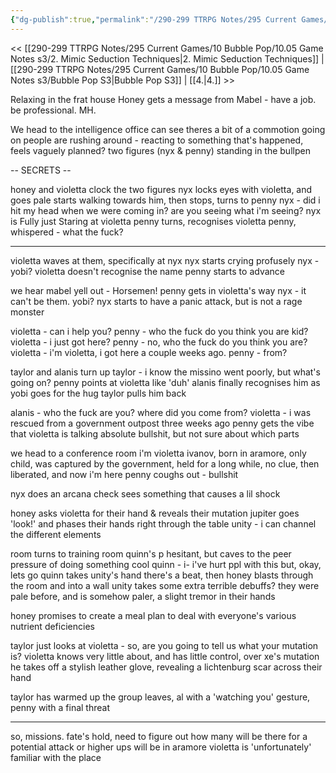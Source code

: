 ```yaml
---
{"dg-publish":true,"permalink":"/290-299 TTRPG Notes/295 Current Games/10 Bubble Pop/10.05 Game Notes s3/3. Is Yobi dead/"}
---
```



<< [[290-299 TTRPG Notes/295 Current Games/10 Bubble Pop/10.05 Game Notes s3/2. Mimic Seduction Techniques\|2. Mimic Seduction Techniques]] | [[290-299 TTRPG Notes/295 Current Games/10 Bubble Pop/10.05 Game Notes s3/Bubble Pop S3\|Bubble Pop S3]] | [[4.\|4.]] >>

Relaxing in the frat house
Honey gets a message from Mabel - have a job. be professional. MH.

We head to the intelligence office
can see theres a bit of a commotion going on
people are rushing around - reacting to something that's happened, feels vaguely planned?
two figures (nyx & penny) standing in the bullpen

-- SECRETS --

honey and violetta clock the two figures
nyx locks eyes with violetta, and goes pale
starts walking towards him, then stops, turns to penny
nyx - did i hit my head when we were coming in? are you seeing what i'm seeing?
nyx is Fully just Staring at violetta
penny turns, recognises violetta
penny, whispered - what the fuck?

---

violetta waves at them, specifically at nyx
nyx starts crying profusely
nyx - yobi?
violetta doesn't recognise the name
penny starts to advance

we hear mabel yell out - Horsemen!
penny gets in violetta's way
nyx - it can't be them. yobi?
nyx starts to have a panic attack, but is not a rage monster

violetta - can i help you?
penny - who the fuck do you think you are kid?
violetta - i just got here?
penny - no, who the fuck do you think you are?
violetta - i'm violetta, i got here a couple weeks ago.
penny - from?

taylor and alanis turn up
taylor - i know the missino went poorly, but what's going on?
penny points at violetta like 'duh'
alanis finally recognises him as yobi
goes for the hug
taylor pulls him back

alanis - who the fuck are you? where did you come from?
violetta - i was rescued from a government outpost three weeks ago
penny gets the vibe that violetta is talking absolute bullshit, but not sure about which parts

we head to a conference room
i'm violetta ivanov, born in aramore, only child, was captured by the government, held for a long while, no clue, then liberated, and now i'm here
penny coughs out - bullshit

nyx does an arcana check
sees something that causes a lil shock

honey asks violetta for their hand & reveals their mutation
jupiter goes 'look!' and phases their hands right through the table
unity - i can channel the different elements

room turns to training room
quinn's p hesitant, but caves to the peer pressure of doing something cool
quinn - i- i've hurt ppl with this but, okay, lets go
quinn takes unity's hand
there's a beat, then honey blasts through the room and into a wall
unity takes some extra terrible debuffs?
they were pale before, and is somehow paler, a slight tremor in their hands

honey promises to create a meal plan to deal with everyone's various nutrient deficiencies



taylor just looks at violetta - so, are you going to tell us what your mutation is?
violetta knows very little about, and has little control, over xe's mutation
he takes off a stylish leather glove, revealing a lichtenburg scar across their hand

taylor has warmed up
the group leaves, al with a 'watching you' gesture, penny with a final threat

---

so, missions. 
fate's hold, need to figure out how many will be there for a potential attack
or higher ups will be in aramore
	violetta is 'unfortunately' familiar with the place
